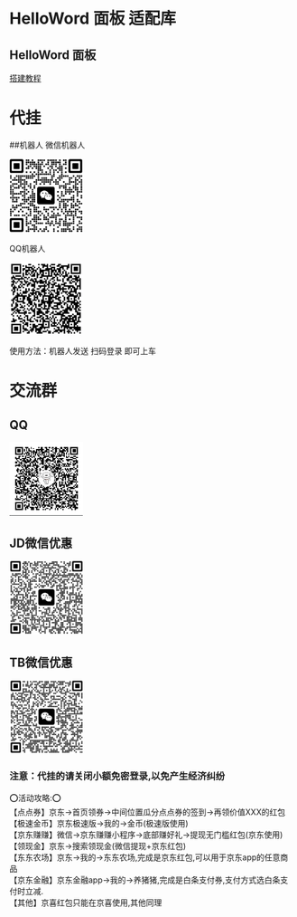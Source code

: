 # HelloWord 面板 适配库

## HelloWord 面板
<a href="https://supermanito.github.io/Helloworld/">搭建教程</a>

# 代挂
##机器人
微信机器人<br/>

<img src="./backUp/image/wx_bot.png" width="130" alt="二维码"/>

QQ机器人<br/>

<img src="./backUp/image/qq_bot.png" width="130px" alt="二维码"/>


使用方法：机器人发送 扫码登录 即可上车

# 交流群
## QQ
<img src="./backUp/image/qq.png" width="130" alt="二维码"/>

## JD微信优惠
<img src="backUp/image/jd.png" width="130" alt="二维码"/>

## TB微信优惠
<img src="./backUp/image/tb.png" width="130" alt="二维码"/>

### 注意：代挂的请关闭小额免密登录,以免产生经济纠纷
⭕活动攻略:⭕<br/>
【点点券】京东->首页领券->中间位置瓜分点点券的签到->再领价值XXX的红包<br/>
【极速金币】京东极速版->我的->金币(极速版使用)<br/>
【京东赚赚】微信->京东赚赚小程序->底部赚好礼->提现无门槛红包(京东使用)<br/>
【领现金】京东->搜索领现金(微信提现+京东红包)<br/>
【东东农场】京东->我的->东东农场,完成是京东红包,可以用于京东app的任意商品<br/>
【京东金融】京东金融app->我的->养猪猪,完成是白条支付券,支付方式选白条支付时立减.<br/>
【其他】京喜红包只能在京喜使用,其他同理<br/>

